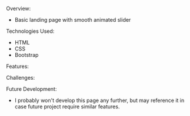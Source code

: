 Overview:

- Basic landing page with smooth animated slider

Technologies Used:

- HTML
- CSS
- Bootstrap

Features:

Challenges:

Future Development:

- I probably won't develop this page any further, but may reference it in case future project require similar features.

